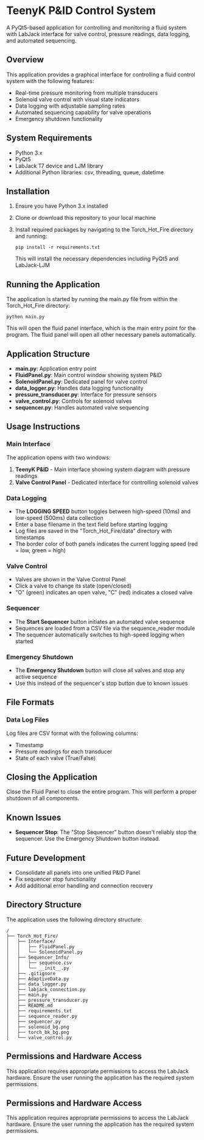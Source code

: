 # TeenyK P&ID Control System

A PyQt5-based application for controlling and monitoring a fluid system with LabJack interface for valve control, pressure readings, data logging, and automated sequencing.

## Overview

This application provides a graphical interface for controlling a fluid control system with the following features:

- Real-time pressure monitoring from multiple transducers
- Solenoid valve control with visual state indicators
- Data logging with adjustable sampling rates
- Automated sequencing capability for valve operations
- Emergency shutdown functionality

## System Requirements

- Python 3.x
- PyQt5
- LabJack T7 device and LJM library
- Additional Python libraries: csv, threading, queue, datetime

## Installation

1. Ensure you have Python 3.x installed
2. Clone or download this repository to your local machine
3. Install required packages by navigating to the Torch_Hot_Fire directory and running:
   ```
   pip install -r requirements.txt
   ```
   
   This will install the necessary dependencies including PyQt5 and LabJack-LJM

## Running the Application

The application is started by running the main.py file from within the Torch_Hot_Fire directory:

```
python main.py
```

This will open the fluid panel interface, which is the main entry point for the program. The fluid panel will open all other necessary panels automatically.

## Application Structure

- **main.py**: Application entry point
- **FluidPanel.py**: Main control window showing system P&ID
- **SolenoidPanel.py**: Dedicated panel for valve control
- **data_logger.py**: Handles data logging functionality
- **pressure_transducer.py**: Interface for pressure sensors
- **valve_control.py**: Controls for solenoid valves
- **sequencer.py**: Handles automated valve sequencing

## Usage Instructions

### Main Interface

The application opens with two windows:
1. **TeenyK P&ID** - Main interface showing system diagram with pressure readings
2. **Valve Control Panel** - Dedicated interface for controlling solenoid valves

### Data Logging

- The **LOGGING SPEED** button toggles between high-speed (10ms) and low-speed (500ms) data collection
- Enter a base filename in the text field before starting logging
- Log files are saved in the "Torch_Hot_Fire/data" directory with timestamps
- The border color of both panels indicates the current logging speed (red = low, green = high)

### Valve Control

- Valves are shown in the Valve Control Panel
- Click a valve to change its state (open/closed)
- "O" (green) indicates an open valve, "C" (red) indicates a closed valve

### Sequencer

- The **Start Sequencer** button initiates an automated valve sequence
- Sequences are loaded from a CSV file via the sequence_reader module
- The sequencer automatically switches to high-speed logging when started

### Emergency Shutdown

- The **Emergency Shutdown** button will close all valves and stop any active sequence
- Use this instead of the sequencer's stop button due to known issues

## File Formats

### Data Log Files

Log files are CSV format with the following columns:
- Timestamp
- Pressure readings for each transducer
- State of each valve (True/False)

## Closing the Application

Close the Fluid Panel to close the entire program. This will perform a proper shutdown of all components.

## Known Issues

- **Sequencer Stop**: The "Stop Sequencer" button doesn't reliably stop the sequencer. Use the Emergency Shutdown button instead.

## Future Development

- Consolidate all panels into one unified P&ID Panel
- Fix sequencer stop functionality
- Add additional error handling and connection recovery

## Directory Structure

The application uses the following directory structure:

```
/
├── Torch_Hot_Fire/
│   ├── Interface/
│   │   ├── FluidPanel.py
│   │   └── SolenoidPanel.py
│   ├── Sequencer_Info/
│   │   ├── sequence.csv
│   │   └── __init__.py
│   ├── .gitignore
│   ├── AdaptiveData.py
│   ├── data_logger.py
│   ├── labjack_connection.py
│   ├── main.py
│   ├── pressure_transducer.py
│   ├── README.md
│   ├── requirements.txt
│   ├── sequence_reader.py
│   ├── sequencer.py
│   ├── solenoid_bg.png
│   ├── torch_bk_bg.png
│   └── valve_control.py
```

## Permissions and Hardware Access

This application requires appropriate permissions to access the LabJack hardware. Ensure the user running the application has the required system permissions.

## Permissions and Hardware Access

This application requires appropriate permissions to access the LabJack hardware. Ensure the user running the application has the required system permissions.

